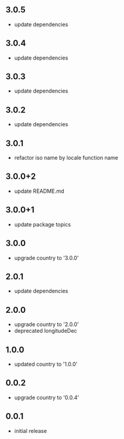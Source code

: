 ## 3.0.5

* update dependencies

## 3.0.4

* update dependencies

## 3.0.3

* update dependencies

## 3.0.2

* update dependencies

## 3.0.1

* refactor iso name by locale function name

## 3.0.0+2

* update README.md

## 3.0.0+1

* update package topics

## 3.0.0

* upgrade country to '3.0.0'

## 2.0.1

* update dependencies

## 2.0.0

* upgrade country to '2.0.0'
* deprecated longitudeDec

## 1.0.0

* updated country to '1.0.0'

## 0.0.2

* upgrade country to '0.0.4'

## 0.0.1

* initial release
